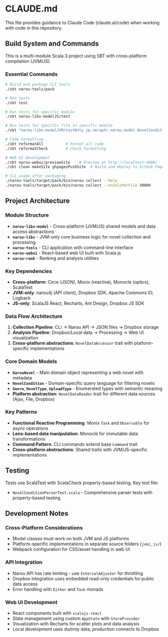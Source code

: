 # CLAUDE.md

This file provides guidance to Claude Code (claude.ai/code) when working with code in this repository.

## Build System and Commands

This is a multi-module Scala 3 project using SBT with cross-platform compilation (JVM/JS).

### Essential Commands

```bash
# Build and package CLI tools
./sbt narou-tools/pack

# Run tests
./sbt test

# Run tests for specific module
./sbt narou-libs-modelJS/test

# Run tests for specific file in specific module
./sbt "narou-libs-modelJVM/testOnly jp.seraphr.narou.model.NovelConditionParserTest"

# Code formatting
./sbt reformatAll          # Format all code
./sbt reformatCheck        # Check formatting

# Web UI development
./sbt narou-webui/previewSite    # Preview at http://localhost:4000/
./sbt clean makeSite ghpagesPushSite  # Build and deploy to GitHub Pages

# CLI usage after packaging
./narou-tools/target/pack/bin/narou collect --help
./narou-tools/target/pack/bin/narou collect --novelsPerFile 30000
```

## Project Architecture

### Module Structure

- **`narou-libs-model`** - Cross-platform (JVM/JS) shared models and data access abstractions
- **`narou-libs`** - JVM-only core business logic for novel collection and processing
- **`narou-tools`** - CLI application with command-line interface
- **`narou-webui`** - React-based web UI built with Scala.js
- **`narou-rank`** - Ranking and analysis utilities

### Key Dependencies

- **Cross-platform**: Circe (JSON), Monix (reactive), Monocle (optics), ScalaTest
- **JVM-only**: narou4j (API client), Dropbox SDK, Apache Commons IO, Logback
- **JS-only**: ScalaJS React, Recharts, Ant Design, Dropbox JS SDK

### Data Flow Architecture

1. **Collection Pipeline**: CLI → Narou API → JSON files → Dropbox storage
2. **Analysis Pipeline**: Dropbox/Local data → Processing → Web UI visualization
3. **Cross-platform abstractions**: `NovelDataAccessor` trait with platform-specific implementations

### Core Domain Models

- **`NarouNovel`** - Main domain object representing a web novel with metadata
- **`NovelCondition`** - Domain-specific query language for filtering novels
- **`Genre`**, **`NovelType`**, **`UploadType`** - Enumerated types with semantic meaning
- **Platform abstraction**: `NovelDataReader` trait for different data sources (Ajax, File, Dropbox)

### Key Patterns

- **Functional Reactive Programming**: Monix `Task` and `Observable` for async operations
- **Lens-based data manipulation**: Monocle for immutable data transformations
- **Command Pattern**: CLI commands extend base `Command` trait
- **Cross-platform abstractions**: Shared traits with JVM/JS-specific implementations

## Testing

Tests use ScalaTest with ScalaCheck property-based testing. Key test file:

- `NovelConditionParserTest.scala` - Comprehensive parser tests with property-based testing

## Development Notes

### Cross-Platform Considerations

- Model classes must work on both JVM and JS platforms
- Platform-specific implementations in separate source folders (`jvm/`, `js/`)
- Webpack configuration for CSS/asset handling in web UI

### API Integration

- Narou API has rate limiting - use `IntervalAdjuster` for throttling
- Dropbox integration uses embedded read-only credentials for public data access
- Error handling with `Either` and `Task` monads

### Web UI Development

- React components built with `scalajs-react`
- State management using custom `AppState` with `StoreProvider`
- Visualization with Recharts for scatter plots and data analysis
- Local development uses dummy data, production connects to Dropbox
